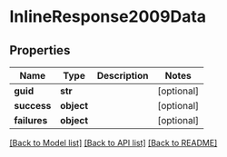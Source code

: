# InlineResponse2009Data

## Properties
Name | Type | Description | Notes
------------ | ------------- | ------------- | -------------
**guid** | **str** |  | [optional] 
**success** | **object** |  | [optional] 
**failures** | **object** |  | [optional] 

[[Back to Model list]](../README.md#documentation-for-models) [[Back to API list]](../README.md#documentation-for-api-endpoints) [[Back to README]](../README.md)

